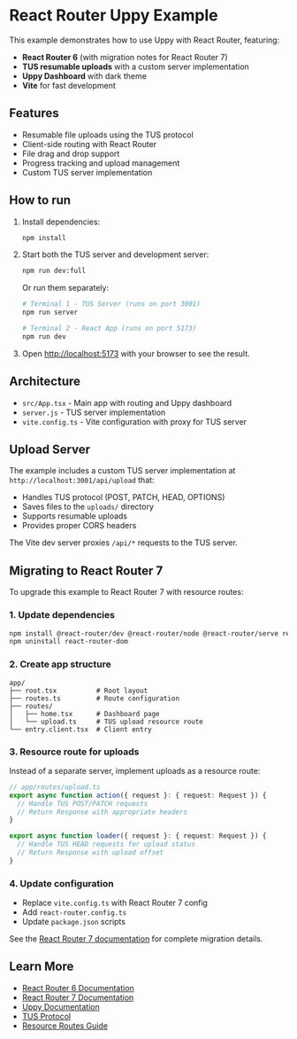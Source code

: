 # React Router Uppy Example

This example demonstrates how to use Uppy with React Router, featuring:

- **React Router 6** (with migration notes for React Router 7)
- **TUS resumable uploads** with a custom server implementation  
- **Uppy Dashboard** with dark theme
- **Vite** for fast development

## Features

- Resumable file uploads using the TUS protocol
- Client-side routing with React Router
- File drag and drop support
- Progress tracking and upload management
- Custom TUS server implementation

## How to run

1. Install dependencies:
   ```bash
   npm install
   ```

2. Start both the TUS server and development server:
   ```bash
   npm run dev:full
   ```

   Or run them separately:
   ```bash
   # Terminal 1 - TUS Server (runs on port 3001)
   npm run server
   
   # Terminal 2 - React App (runs on port 5173) 
   npm run dev
   ```

3. Open [http://localhost:5173](http://localhost:5173) with your browser to see the result.

## Architecture

- `src/App.tsx` - Main app with routing and Uppy dashboard
- `server.js` - TUS server implementation
- `vite.config.ts` - Vite configuration with proxy for TUS server

## Upload Server

The example includes a custom TUS server implementation at `http://localhost:3001/api/upload` that:

- Handles TUS protocol (POST, PATCH, HEAD, OPTIONS)
- Saves files to the `uploads/` directory  
- Supports resumable uploads
- Provides proper CORS headers

The Vite dev server proxies `/api/*` requests to the TUS server.

## Migrating to React Router 7

To upgrade this example to React Router 7 with resource routes:

### 1. Update dependencies
```bash
npm install @react-router/dev @react-router/node @react-router/serve react-router@^7
npm uninstall react-router-dom
```

### 2. Create app structure
```
app/
├── root.tsx          # Root layout
├── routes.ts         # Route configuration
├── routes/
│   ├── home.tsx      # Dashboard page
│   └── upload.ts     # TUS upload resource route
└── entry.client.tsx  # Client entry
```

### 3. Resource route for uploads
Instead of a separate server, implement uploads as a resource route:

```typescript
// app/routes/upload.ts
export async function action({ request }: { request: Request }) {
  // Handle TUS POST/PATCH requests
  // Return Response with appropriate headers
}

export async function loader({ request }: { request: Request }) {
  // Handle TUS HEAD requests for upload status
  // Return Response with upload offset
}
```

### 4. Update configuration
- Replace `vite.config.ts` with React Router 7 config
- Add `react-router.config.ts`
- Update `package.json` scripts

See the [React Router 7 documentation](https://reactrouter.com/how-to/resource-routes) for complete migration details.

## Learn More

- [React Router 6 Documentation](https://reactrouter.com/en/6.23.1)
- [React Router 7 Documentation](https://reactrouter.com/)
- [Uppy Documentation](https://uppy.io/docs/)
- [TUS Protocol](https://tus.io/)
- [Resource Routes Guide](https://reactrouter.com/how-to/resource-routes)